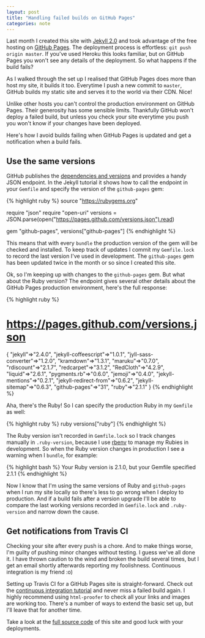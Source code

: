 ```yaml
---
layout: post
title: "Handling failed builds on GitHub Pages"
categories: note
---
```

Last month I created this site with [Jekyll 2.0] and took advantage of the free hosting on [GitHub Pages]. The deployment process is effortless: `git push origin master`. If you've used Heroku this looks familiar, but on GitHub Pages you won't see any details of the deployment. So what happens if the build fails?

As I walked through the set up I realised that GitHub Pages does more than host my site, it builds it too. Everytime I push a new commit to `master`, GitHub builds my static site and serves it to the world via their CDN. Nice!

Unlike other hosts you can't control the production environment on GitHub Pages. Their generosity has some sensible limits. Thankfully GitHub won't deploy a failed build, but unless you check your site everytime you push you won't know if your changes have been deployed.

Here's how I avoid builds failing when GitHub Pages is updated and get a notification when a build fails.

## Use the same versions

GitHub publishes the [dependencies and versions] and provides a handy JSON endpoint. In the Jekyll tutorial it shows how to call the endpoint in your `Gemfile` and specify the version of the `github-pages` gem:

{% highlight ruby %}
source "https://rubygems.org"

require "json"
require "open-uri"
versions = JSON.parse(open("https://pages.github.com/versions.json").read)

gem "github-pages", versions["github-pages"]
{% endhighlight %}

This means that with every `bundle` the production version of the gem will be checked and installed. To keep track of updates I commit my `Gemfile.lock` to record the last version I've used in development. The `github-pages` gem has been updated twice in the month or so since I created this site.

Ok, so I'm keeping up with changes to the `github-pages` gem. But what about the Ruby version? The endpoint gives several other details about the GitHub Pages production environment, here's the full response:

{% highlight ruby %}
# https://pages.github.com/versions.json
{
  "jekyll"=>"2.4.0",
  "jekyll-coffeescript"=>"1.0.1",
  "jyll-sass-converter"=>"1.2.0",
  "kramdown"=>"1.3.1",
  "maruku"=>"0.7.0",
  "rdiscount"=>"2.1.7",
  "redcarpet"=>"3.1.2",
  "RedCloth"=>"4.2.9",
  "liquid"=>"2.6.1",
  "pygments.rb"=>"0.6.0",
  "jemoji"=>"0.4.0",
  "jekyll-mentions"=>"0.2.1",
  "jekyll-redirect-from"=>"0.6.2",
  "jekyll-sitemap"=>"0.6.3",
  "github-pages"=>"31",
  "ruby"=>"2.1.1"
}
{% endhighlight %}

Aha, there's the Ruby! So I can specify the production Ruby in my `Gemfile` as well:

{% highlight ruby %}
ruby versions["ruby"]
{% endhighlight %}

The Ruby version isn't recorded in `Gemfile.lock` so I track changes manually in `.ruby-version`, because I use [rbenv] to manage my Rubies in development. So when the Ruby version changes in production I see a warning when I `bundle`, for example:

{% highlight bash %}
Your Ruby version is 2.1.0, but your Gemfile specified 2.1.1
{% endhighlight %}

Now I know that I'm using the same versions of Ruby and `github-pages` when I run my site locally so there's less to go wrong when I deploy to production. And if a build fails after a version upgrade I'll be able to compare the last working versions recorded in `Gemfile.lock` and `.ruby-version` and narrow down the cause.

## Get notifications from Travis CI

Checking your site after every push is a chore. And to make things worse, I'm guilty of pushing minor changes without testing. I guess we've all done it. I have thrown caution to the wind and broken the build several times, but I get an email shortly afterwards reporting my foolishness. Continuous integration is my friend :o)

Setting up Travis CI for a GitHub Pages site is straight-forward. Check out the [continuous integration tutorial] and never miss a failed build again. I highly recommend using `html-proofer` to check all your links and images are working too. There's a number of ways to extend the basic set up, but I'll leave that for another time.

Take a look at the [full source code] of this site and good luck with your deployments.

[Jekyll 2.0]: http://jekyllrb.com
[GitHub Pages]: https://pages.github.com
[dependencies and versions]: https://pages.github.com/versions/
[rbenv]: http://rbenv.org
[continuous integration tutorial]: http://jekyllrb.com/docs/continuous-integration/
[full source code]: https://github.com/jamesjoshuahill/jamesjoshuahill.github.io
